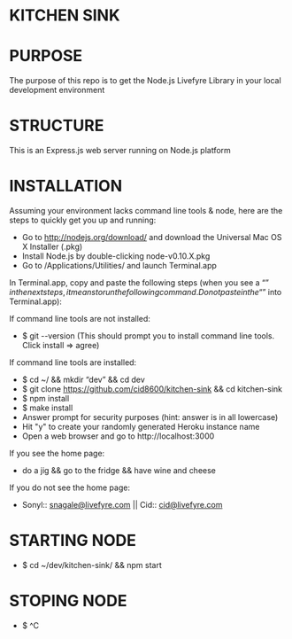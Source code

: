 # KITCHEN SINK

# PURPOSE
The purpose of this repo is to get the Node.js Livefyre Library in your local development environment

# STRUCTURE
This is an Express.js web server running on Node.js platform

# INSTALLATION
Assuming your environment lacks command line tools & node, here are the steps to quickly get you up and running:

* Go to http://nodejs.org/download/ and download the Universal Mac OS X Installer (.pkg)
* Install Node.js by double-clicking node-v0.10.X.pkg
* Go to /Applications/Utilities/ and launch Terminal.app

In Terminal.app, copy and paste the following steps (when you see a “$” in the next steps, it means to run the following command. Do not paste in the “$” into Terminal.app):

If command line tools are not installed:
* $ git --version (This should prompt you to install command line tools. Click install => agree)

If command line tools are installed:
* $ cd ~/ && mkdir “dev” && cd dev
* $ git clone https://github.com/cid8600/kitchen-sink && cd kitchen-sink
* $ npm install
* $ make install
* Answer prompt for security purposes (hint: answer is in all lowercase)
* Hit "y" to create your randomly generated Heroku instance name
* Open a web browser and go to http://localhost:3000

If you see the home page:
* do a jig && go to the fridge && have wine and cheese

If you do not see the home page:
* Sonyl:: snagale@livefyre.com || Cid:: cid@livefyre.com

# STARTING NODE
* $ cd ~/dev/kitchen-sink/ && npm start

# STOPING NODE
* $ ^C